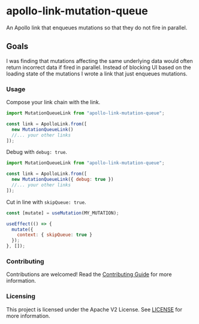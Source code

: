 # apollo-link-mutation-queue

An Apollo link that enqueues mutations so that they do not fire in parallel.

## Goals

I was finding that mutations affecting the same underlying data would often
return incorrect data if fired in parallel. Instead of blocking UI based on the
loading state of the mutations I wrote a link that just enqueues mutations.

### Usage

Compose your link chain with the link.

```js
import MutationQueueLink from "apollo-link-mutation-queue";

const link = ApolloLink.from([
  new MutationQueueLink()
  //... your other links
]);
```

Debug with `debug: true`.

```js
import MutationQueueLink from "apollo-link-mutation-queue";

const link = ApolloLink.from([
  new MutationQueueLink({ debug: true })
  //... your other links
]);
```

Cut in line with `skipQueue: true`.

```js
const [mutate] = useMutation(MY_MUTATION);

useEffect(() => {
  mutate({
    context: { skipQueue: true }
  });
}, []);
```

### Contributing

Contributions are welcomed! Read the [Contributing Guide](./.github/CONTRIBUTING.md) for more information.

### Licensing

This project is licensed under the Apache V2 License. See [LICENSE](LICENSE) for more information.
